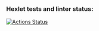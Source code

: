 ### Hexlet tests and linter status:
[![Actions Status](https://github.com/parfenov-alexandr/frontend-project-44/workflows/hexlet-check/badge.svg)](https://github.com/parfenov-alexandr/frontend-project-44/actions)